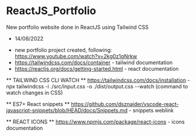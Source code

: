 # ReactJS_Portfolio
New portfolio website done in ReactJS using Tailwind CSS

- 14/08/2022
* new portfolio project created, following: https://www.youtube.com/watch?v=2kg0z1qNrkw 
* https://tailwindcss.com/docs/container - tailwind documentation
* https://reactjs.org/docs/getting-started.html - react documentation

** TAILWIND CSS CLI WATCH **
https://tailwindcss.com/docs/installation - npx tailwindcss -i ./src/input.css -o ./dist/output.css --watch (command to watch changes in CSS)

** ES7+ React snippets ** 
https://github.com/dsznajder/vscode-react-javascript-snippets/blob/HEAD/docs/Snippets.md - snippets weblink

** REACT ICONS **
https://www.npmjs.com/package/react-icons - icons documentation